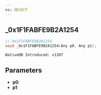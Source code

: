 ```yaml
---
ns: OBJECT
---
```

## _0x1F1FABFE9B2A1254

```c
// 0x1F1FABFE9B2A1254
void _0x1F1FABFE9B2A1254(Any p0, Any p1);
```

```
NativeDB Introduced: v1207
```

## Parameters
* **p0**:
* **p1**:
